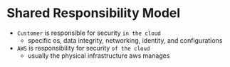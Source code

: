 # Shared Responsibility Model

- `Customer` is responsible for security `in the cloud`
  - specific os, data integrity, networking, identity, and configurations
- `AWS` is responsibility for security `of the cloud`
  - usually the physical infrastructure aws manages
